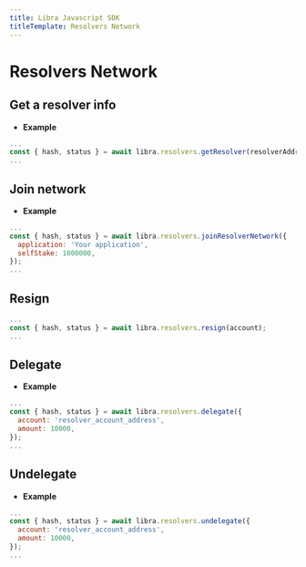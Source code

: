 ```yaml
---
title: Libra Javascript SDK
titleTemplate: Resolvers Network
---
```


# Resolvers Network

## Get a resolver info

- **Example**
```js
...
const { hash, status } = await libra.resolvers.getResolver(resolverAddress);
...
```

## Join network

- **Example**
```js
...
const { hash, status } = await libra.resolvers.joinResolverNetwork({
  application: 'Your application',
  selfStake: 1000000,
});
...
```

## Resign

```js
...
const { hash, status } = await libra.resolvers.resign(account);
...
```

## Delegate

- **Example**
```js
...
const { hash, status } = await libra.resolvers.delegate({
  account: 'resolver_account_address',
  amount: 10000,
});
...
```

## Undelegate

- **Example**
```js
...
const { hash, status } = await libra.resolvers.undelegate({
  account: 'resolver_account_address',
  amount: 10000,
});
...
```